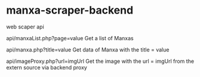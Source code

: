 # manxa-scraper-backend

web scaper api

api/manxaList.php?page=value
Get a list of Manxas 

api/manxa.php?title=value
Get data of Manxa with the title = value

api/imageProxy.php?url=imgUrl
Get the image with the url = imgUrl from the extern source via backend proxy
